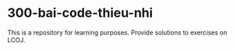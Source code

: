 # 300-bai-code-thieu-nhi
This is a repository for learning purposes. Provide solutions to exercises on LCOJ.
